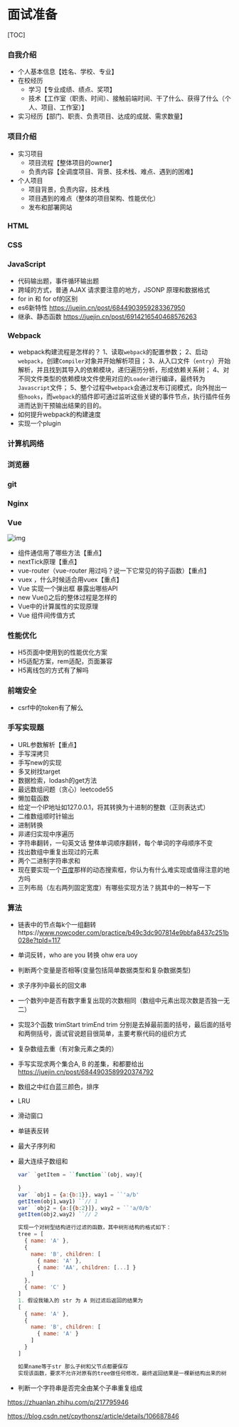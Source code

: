 # 面试准备

[TOC]

### 自我介绍

- 个人基本信息【姓名、学校、专业】
- 在校经历
  - 学习【专业成绩、绩点、奖项】
  - 技术【工作室（职责、时间）、接触前端时间、干了什么、获得了什么（个人、项目、工作室）】
- 实习经历【部门、职责、负责项目、达成的成就、需求数量】

### 项目介绍

- 实习项目
  - 项目流程【整体项目的owner】
  - 负责内容【全调度项目、背景、技术栈、难点、遇到的困难】
- 个人项目
  - 项目背景，负责内容，技术栈
  - 项目遇到的难点（整体的项目架构、性能优化）
  - 发布和部署网站

### HTML

### CSS

### JavaScript

- 代码输出题，事件循环输出题
- 跨域的方式，普通 AJAX 请求要注意的地方，JSONP 原理和数据格式
- for in 和 for of的区别
-  es6新特性 
https://juejin.cn/post/6844903959283367950
- 继承、静态函数
https://juejin.cn/post/6914216540468576263

### Webpack

- webpack构建流程是怎样的？ 
  1、读取`webpack`的配置参数；
  2、启动`webpack`，创建`Compiler`对象并开始解析项目；
  3、从入口文件（`entry`）开始解析，并且找到其导入的依赖模块，递归遍历分析，形成依赖关系树；
  4、对不同文件类型的依赖模块文件使用对应的`Loader`进行编译，最终转为`Javascript`文件；
  5、整个过程中`webpack`会通过发布订阅模式，向外抛出一些`hooks`，而`webpack`的插件即可通过监听这些关键的事件节点，执行插件任务进而达到干预输出结果的目的。
- 如何提升webpack的构建速度
- 实现一个plugin

### 计算机网络

### 浏览器

### git

### Nginx

### Vue

![img](https://imgconvert.csdnimg.cn/aHR0cHM6Ly9jZG4ubmxhcmsuY29tL3l1cXVlLzAvMjAyMC9qcGVnLzUzMDc2NC8xNTgyMzgxMzU5NjA5LTIxN2RjNmE3LTJmZGItNGVlMC05OGNhLWUwOGM2MTJlMDU5OS5qcGVn?x-oss-process=image/format,png#align=left&display=inline&height=2798&name=%E7%94%9F%E5%91%BD%E5%91%A8%E6%9C%9F%E5%9B%BE.jpg&originHeight=2798&originWidth=2498&size=428828&status=done&style=none&width=2498)

- 组件通信用了哪些方法【重点】
- nextTick原理【重点】
- vue-router（vue-router 用过吗？说一下它常见的钩子函数）【重点】
- vuex ，什么时候适合用vuex【重点】
- Vue  实现一个弹出框  暴露出哪些API
- new Vue()之后的整体过程是怎样的
- Vue中的计算属性的实现原理
- Vue 组件间传值方式

### 性能优化

- H5页面中使用到的性能优化方案
- H5适配方案，rem适配，页面兼容
- H5离线包的方式有了解吗

### 前端安全

- csrf中的token有了解么

### 手写实现题

- URL参数解析【重点】
- 手写深拷贝
- 手写new的实现
- 多叉树找target
- 数据检索，lodash的get方法
- 最远数组问题（贪心）leetcode55
- 懒加载函数
- 给定一个IP地址如127.0.0.1，将其转换为十进制的整数（正则表达式）
- 二维数组顺时针输出
- 进制转换
- 非递归实现中序遍历
- 字符串翻转，一句英文话 整体单词顺序翻转，每个单词的字母顺序不变
- 找出数组中重复出现过的元素
- 两个二进制字符串求和
- 现在要实现一个[百度](https://www.nowcoder.com/jump/super-jump/word?word=百度)那样的动态搜索框，你认为有什么难实现或值得注意的地方吗
- 三列布局（左右两列固定宽度）有哪些实现方法？挑其中的一种写一下

### 算法

- 链表中的节点每k个一组翻转https://www.nowcoder.com/practice/b49c3dc907814e9bbfa8437c251b028e?tpId=117

- 单词反转，who are you 转换 ohw era uoy

- 判断两个变量是否相等(变量包括简单数据类型和复杂数据类型)

- 求子序列中最长的回文串

- 一个数列中是否有数字重复出现的次数相同（数组中元素出现次数是否独一无二）

- 实现3个函数 trimStart trimEnd trim 分别是去掉最前面的括号，最后面的括号和两侧括号，面试官说题目很简单，主要考察代码的组织方式

- 复杂数组去重（有对象元素之类的）

- 手写实现求两个集合A, B 的差集，<A-B>和<B-A>都要给出  
  https://juejin.cn/post/6844903589920374792
  
- 数组之中红白蓝三颜色，排序

- LRU

- 滑动窗口

- 单链表反转

- 最大子序列和

- 最大连续子数组和

  ```js
  var` `getItem = ``function``(obj, way){
    
  }
  var` `obj1 = {a:{b:1}}, way1 = ``'a/b'
  getItem(obj1,way1) ``// 1
  var` `obj2 = {a:[{b:2}]}, way2 = ``'a/0/b'
  getItem(obj2,way2) ``// 2
  
  实现一个对树型结构进行过滤的函数，其中树形结构的格式如下：
  tree = [
    { name: 'A' },
    {
      name: 'B', children: [
        { name: 'A' },
        { name: 'AA', children: [...] }
      ]
    },
    { name: 'C' }
  ]
  1. 假设我输入的 str 为 A 则过滤后返回的结果为
  [
    { name: 'A' },
    {
      name: 'B', children: [
        { name: 'A' }
      ]
    }
  ]
  
  如果name等于str 那么子树和父节点都要保存
  实现该函数，要求不允许对原有的tree做任何修改，最终返回结果是一棵新结构出来的树
  ```

- 判断一个字符串是否完全由某个子串重复组成

https://zhuanlan.zhihu.com/p/217795946

https://blog.csdn.net/cpythonsz/article/details/106687846